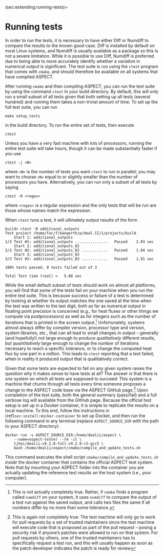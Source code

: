(sec:extending:running-tests)=
# Running tests

In order to run the tests, it is necessary to have either Diff or Numdiff to
compare the results to the known good case. Diff is installed by default on
most Linux systems, and Numdiff is usually available as a package so this is
not a severe limitation. While it is possible to use Diff, Numdiff is
preferred due to being able to more accurately identify whether a variation in
numerical output is significant. The test suite is run using the `ctest`
program that comes with `cmake`, and should therefore be available on all
systems that have compiled ASPECT.

After running `cmake` and then compiling
ASPECT, you can run the test suite by using the
command `ctest` in your build directory. By default, this will only run a
small subset of all tests given that both setting up all tests (several
hundred) and running them takes a non-trivial amount of time. To set up the
full test suite, you can run

``` ksh
make setup_tests
```

in the build directory. To run the entire set of tests, then execute

``` ksh
ctest
```

Unless you have a very fast machine with lots of processors, running the
entire test suite will take hours, though it can be made substantially faster
if you use

``` ksh
ctest -j <N>
```

where `<N>` is the number of tests you want `ctest` to run in parallel; you
may want to choose `<N>` equal to or slightly smaller than the number of
processors you have. Alternatively, you can run only a subset of all tests by
saying

``` ksh
ctest -R <regex>
```

where `<regex>` is a regular expression and the only tests that will be run
are those whose names match the expression.

When `ctest` runs a test, it will ultimately output results of the form

``` ksh
build> ctest -R additional_outputs
Test project /home/fac/f/bangerth/p/deal.II/1/projects/build
    Start 1: additional_outputs
1/3 Test #1: additional_outputs ...............   Passed    2.03 sec
    Start 2: additional_outputs_02
2/3 Test #2: additional_outputs_02 ............   Passed    1.84 sec
    Start 3: additional_outputs_03
3/3 Test #3: additional_outputs_03 ............   Passed    1.91 sec

100% tests passed, 0 tests failed out of 3

Total Test time (real) =   5.88 sec
```

While the small default subset of tests should work on almost all platforms,
you will find that some of the tests fail on your machine when you run the
entire test suite. This is because success or failure of a test is determined
by looking at whether its output matches the one saved at the time when the
test was written to the last digit, both as far as numerical output in
floating point precision is concerned (e.g., for heat fluxes or other things
we compute via postprocessors) as well as for integers such as the number of
iterations that is printed in the screen output.[^footnote1] Unfortunately, systems
almost always differ by compiler version, processor type and version, system
libraries, etc., that can all lead to small changes in output &ndash; generally
(and hopefully!) not large enough to produce *qualitatively* different
results, but *quantitatively* large enough to change the number of iterations
necessary to reach a specific tolerance, or to change the computed heat flux
by one part in a million. This leads to `ctest` reporting that a test failed,
when in reality it produced output that is qualitatively correct.

Given that some tests are expected to fail on any given system raises the
question why it makes sense to have tests at all? The answer is that there is
*one* system on which all tests are supposed to succeed: This system is a
machine that churns through all tests every time someone proposes a change to
the ASPECT code base via the
ASPECT GitHub page.[^footnote2] Upon completion of the test
suite, both the general summary (pass/fail) and a full verbose log will
available from the GitHub page. Because the official test setup is set up in a
Docker container, it is simple to replicate the results on a local machine. To
this end, follow the instructions in
{ref}`sec:install:docker-container` to set up Docker, and then run
the following command in any terminal (replace `ASPECT_SOURCE_DIR` with the
path to your ASPECT directory):

``` ksh
docker run -v ASPECT_SOURCE_DIR:/home/dealii/aspect \
    --name=aspect-tester --rm -it \
    tjhei/dealii:v9.2.0-full-v9.2.0-r2-gcc5 \
    bash /home/dealii/aspect/cmake/compile_and_update_tests.sh
```

This command executes the shell script `cmake/compile_and_update_tests.sh`
*inside* the docker container that contains the official
ASPECT test system. Note that by mounting your
ASPECT folder into the container you are actually
updating the reference test results on the host system (i.e., your computer).

[^footnote1]: This is not actually completely true. Rather, if `cmake` finds a program called `numdiff` on your system, it uses `numdiff` to
compare the output of a test run against the saved output, and calls two files the same if all numbers differ by no more than
some tolerance.

[^footnote2]: This is again not completely true: The test machine will only go to work for pull requests by a set of trusted maintainers
since the test machine will execute code that is proposed as part of the pull request – posing a security risk if anyone’s patches
were allowed to run on that system. For pull requests by others, one of the trusted maintainers has to specifically request a
test run, and this will usually happen as soon as the patch developer indicates the patch is ready for review
